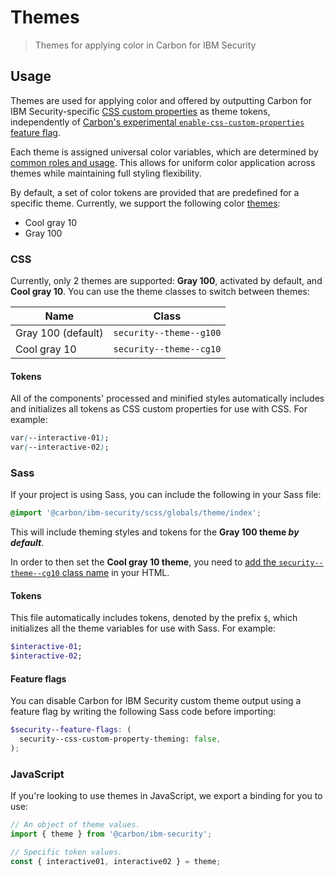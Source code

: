 # Themes

> Themes for applying color in Carbon for IBM Security

## Usage

Themes are used for applying color and offered by outputting Carbon for IBM Security-specific [CSS custom properties](https://developer.mozilla.org/en-US/docs/Web/CSS/--*) as theme tokens, independently of [Carbon's experimental `enable-css-custom-properties` feature flag](https://github.com/carbon-design-system/carbon/blob/master/packages/components/src/globals/scss/_feature-flags.scss).

Each theme is assigned universal color variables, which are determined by [common roles and usage](https://www.carbondesignsystem.com/guidelines/color/usage). This allows for uniform color application across themes while maintaining full styling flexibility.

By default, a set of color tokens are provided that are predefined for a specific theme. Currently, we support the following color [themes](themes.md):

- Cool gray 10
- Gray 100

### CSS

Currently, only 2 themes are supported: **Gray 100**, activated by default, and **Cool gray 10**. You can use the theme classes to switch between themes:

| Name               | Class                   |
| ------------------ | ----------------------- |
| Gray 100 (default) | `security--theme--g100` |
| Cool gray 10       | `security--theme--cg10` |

#### Tokens

All of the components' processed and minified styles automatically includes and initializes all tokens as CSS custom properties for use with CSS. For example:

```css
var(--interactive-01);
var(--interactive-02);
```

### Sass

If your project is using Sass, you can include the following in your Sass file:

```scss
@import '@carbon/ibm-security/scss/globals/theme/index';
```

This will include theming styles and tokens for the **Gray 100 theme _by default_**.

In order to then set the **Cool gray 10 theme**, you need to [add the `security--theme--cg10` class name](#css) in your HTML.

#### Tokens

This file automatically includes tokens, denoted by the prefix `$`, which initializes all the theme variables for use with Sass. For example:

```scss
$interactive-01;
$interactive-02;
```

#### Feature flags

You can disable Carbon for IBM Security custom theme output using a feature flag by writing the following Sass code before importing:

```scss
$security--feature-flags: (
  security--css-custom-property-theming: false,
);
```

### JavaScript

If you're looking to use themes in JavaScript, we export a binding for you to use:

```js
// An object of theme values.
import { theme } from '@carbon/ibm-security';

// Specific token values.
const { interactive01, interactive02 } = theme;
```
